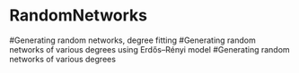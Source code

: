 # RandomNetworks
#Generating random networks, degree fitting
#Generating random networks of various degrees using Erdős–Rényi model
#Generating random networks of various degrees

